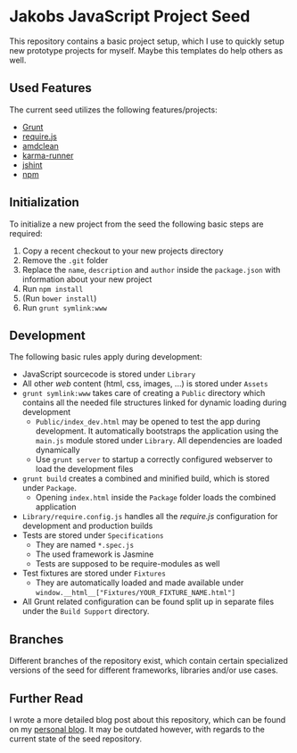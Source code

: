 # Jakobs JavaScript Project Seed

This repository contains a basic project setup, which I use to quickly setup
new prototype projects for myself. Maybe this templates do help others as
well.

## Used Features

The current seed utilizes the following features/projects:

- [Grunt](http://gruntjs.com)
- [require.js](http://requirejs.org/)
- [amdclean](http://gregfranko.com/amdclean/)
- [karma-runner](http://karma-runner.github.io/)
- [jshint](http://www.jshint.com/)
- [npm](http://npmjs.org)

## Initialization

To initialize a new project from the seed the following basic steps are
required:

1. Copy a recent checkout to your new projects directory
2. Remove the `.git` folder
3. Replace the `name`, `description` and `author` inside the `package.json` with
   information about your new project
4. Run `npm install`
5. (Run `bower install`)
5. Run `grunt symlink:www`

## Development

The following basic rules apply during development:

- JavaScript sourcecode is stored under `Library`
- All other *web* content (html, css, images, ...) is stored under `Assets`
- `grunt symlink:www` takes care of creating a `Public` directory which contains
  all the needed file structures linked for dynamic loading during development
    - `Public/index_dev.html` may be opened to test the app during development. It
      automatically bootstraps the application using the `main.js` module stored
      under `Library`. All dependencies are loaded dynamically
    - Use `grunt server` to startup a correctly configured webserver to load the development
      files
- `grunt build` creates a combined and minified build, which is stored under
  `Package`. 
    - Opening `index.html` inside the `Package` folder loads the combined
      application
- `Library/require.config.js` handles all the *require.js* configuration for
  development and production builds
- Tests are stored under `Specifications`
    - They are named `*.spec.js`
    - The used framework is Jasmine
    - Tests are supposed to be require-modules as well
- Test fixtures are stored under `Fixtures`
    - They are automatically loaded and made available under
      `window.__html__["Fixtures/YOUR_FIXTURE_NAME.html"]`
- All Grunt related configuration can be found split up in separate files under
  the `Build Support` directory.

## Branches

Different branches of the repository exist, which contain certain specialized
versions of the seed for different frameworks, libraries and/or use cases.

## Further Read

I wrote a more detailed blog post about this repository, which can be found on my [personal blog](http://www.westhoffswelt.de/blog/2014/2/21/how-i-seed-a-new-javascript-project). It may be outdated however, with regards to the current state of the seed repository.
